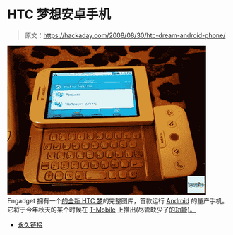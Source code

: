 # HTC 梦想安卓手机

> 原文：<https://hackaday.com/2008/08/30/htc-dream-android-phone/>

![htc dream](img/0a6a205100b54e2cc15fbf8f2dc0654d.png)
Engadget 拥有一个[的全新 HTC 梦](http://www.engadget.com/2008/08/30/htcs-android-driven-dream-revealed-in-glorious-spy-photos/)的完整图库，首款运行 [Android](http://www.mahalo.com/Android "Android - Mahalo") 的量产手机。它将于今年秋天的某个时候在 [T-Mobile](http://www.mahalo.com/T_Mobile "T-Mobile - Mahalo") 上推出(尽管缺少了[的功能)。](http://www.hackaday.com/2008/08/26/key-features-cut-out-of-android-api/)

*   [永久链接](http://www.engadget.com/2008/08/30/htcs-android-driven-dream-revealed-in-glorious-spy-photos/)
